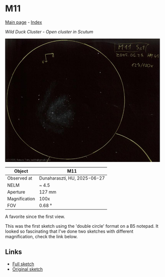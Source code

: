 # M11

[Main page](../index.md) - [Index](../pages/obj_index.md)

_Wild Duck Cluster_ - _Open cluster in Scutum_  

![M11](../img/m11-20250628.jpg)

Object | M11
-|-
Observed at | Dunaharaszti, HU, 2025-06-27
NELM | ~ 4.5
Aperture | 127 mm
Magnification | 100x
FOV | 0.68 °

A favorite since the first view.

This was the first sketch using the 'double circle' format
on a B5 notepad. It looked so fascinating that I've done
two sketches with different magnification, check
the link below.

## Links

- [Full sketch](../img/m11-m11-2nd-20250628.jpg)
- [Original sketch](../scan/20250628_1.jpg)
